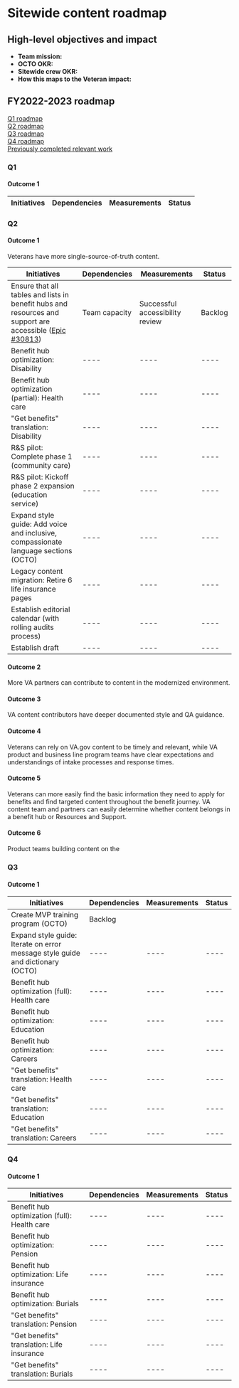 # Sitewide content roadmap

## High-level objectives and impact
- **Team mission:** 
- **OCTO OKR:** 
- **Sitewide crew OKR:** 
- **How this maps to the Veteran impact:** 

## FY2022-2023 roadmap

[Q1 roadmap](#q1) <br>
[Q2 roadmap](#q2) <br>
[Q3 roadmap](#q3) <br>
[Q4 roadmap](#q4) <br>
[Previously completed relevant work](#previously-completed-relevant-work)

### Q1

#### Outcome 1


| Initiatives | Dependencies | Measurements | Status |
| ---- | ---- | ---- | ---- |



### Q2

#### Outcome 1

Veterans have more single-source-of-truth content.

| Initiatives | Dependencies | Measurements | Status |
| ---- | ---- | ---- | ---- |
| Ensure that all tables and lists in benefit hubs and resources and support are accessible ([Epic #30813](https://app.zenhub.com/workspaces/vft-59c95ae5fda7577a9b3184f8/issues/department-of-veterans-affairs/va.gov-team/30813)) | Team capacity  | Successful accessibility review  | Backlog |
| Benefit hub optimization: Disability | ---- | ---- | ---- |
| Benefit hub optimization (partial): Health care | ---- | ---- | ---- |
| "Get benefits" translation: Disability | ---- | ---- | ---- |
| R&S pilot: Complete phase 1 (community care) | ---- | ---- | ---- |
| R&S pilot: Kickoff phase 2 expansion (education service) | ---- | ---- | ---- |
| Expand style guide: Add voice and inclusive, compassionate language sections (OCTO) | ---- | ---- | ---- |
| Legacy content migration: Retire 6 life insurance pages | ---- | ---- | ---- |
| Establish editorial calendar (with rolling audits process) | ---- | ---- | ---- |
| Establish draft  | ---- | ---- | ---- |

#### Outcome 2

More VA partners can contribute to content in the modernized environment.


#### Outcome 3

VA content contributors have deeper documented style and QA guidance. 


#### Outcome 4

Veterans can rely on VA.gov content to be timely and relevant, while VA product and business line program teams have clear expectations and understandings of intake processes and response times.


#### Outcome 5

Veterans can more easily find the basic information they need to apply for benefits and find targeted content  throughout the benefit journey. VA content team and partners can easily determine whether content belongs in a benefit hub or Resources and Support. 

#### Outcome 6

Product teams building content on the 







### Q3

#### Outcome 1

| Initiatives | Dependencies | Measurements | Status |
| ---- | ---- | ---- | ---- |
| Create MVP training program (OCTO) | Backlog |
| Expand style guide: Iterate on error message style guide and dictionary (OCTO) | ---- | ---- | ---- |
| Benefit hub optimization (full): Health care | ---- | ---- | ---- |
| Benefit hub optimization: Education | ---- | ---- | ---- |
| Benefit hub optimization: Careers | ---- | ---- | ---- |
| "Get benefits" translation: Health care | ---- | ---- | ---- |
| "Get benefits" translation: Education | ---- | ---- | ---- |
| "Get benefits" translation: Careers | ---- | ---- | ---- |


### Q4

#### Outcome 1

| Initiatives | Dependencies | Measurements | Status |
| ---- | ---- | ---- | ---- |
| Benefit hub optimization (full): Health care | ---- | ---- | ---- |
| Benefit hub optimization: Pension | ---- | ---- | ---- |
| Benefit hub optimization: Life insurance | ---- | ---- | ---- |
| Benefit hub optimization: Burials | ---- | ---- | ---- |
| "Get benefits" translation: Pension | ---- | ---- | ---- |
| "Get benefits" translation: Life insurance | ---- | ---- | ---- |
| "Get benefits" translation: Burials | ---- | ---- | ---- |
